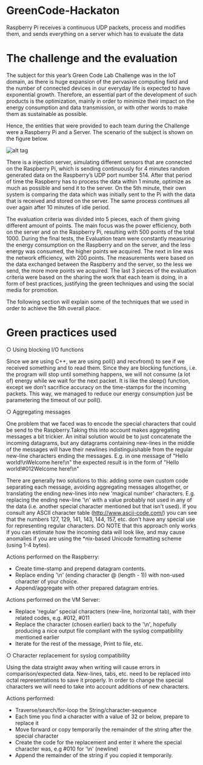 # GreenCode-Hackaton
Raspberry Pi receives a continuous UDP packets, process and modifies them, and sends everything on a server which has to evaluate the data

# The challenge and the evaluation
The subject for this year’s Green Code Lab Challenge was in the IoT domain, as there is huge expansion of the pervasive computing field and the number of connected devices in our everyday life is expected to have exponential growth. Therefore, an essential part of the development of such products is the optimization, mainly in order to minimize their impact on the energy consumption and data transmission, or with other words to make them as sustainable as possible. 

Hence, the entities that were provided to each team during the Challenge were a Raspberry Pi and a Server. The scenario of the subject is shown on the figure below.

![alt tag](https://github.com/dimcey/GreenCode-Hackaton-2015/blob/master/Task.png)

There is a injection server, simulating different sensors that are connected on the Raspberry Pi, which is sending continuously for 4 minutes random generated data on the Raspberry’s UDP port number 514. After that period of time the Raspberry has to process the data within 1 minute, optimize as much as possible and send it to the server. On the 5th minute, their own system is comparing the data which was initially sent to the Pi with the data that is received and stored on the server. The same process continues all over again after 10 minutes of idle period.

The evaluation criteria was divided into 5 pieces, each of them giving different amount of points. The main focus was the power efficiency, both on the server and on the Raspberry Pi, resulting with 500 points of the total 1000. During the final tests, the Evaluation team were constantly measuring the energy consumption on the Raspberry and on the server, and the less energy was consumed, the higher points we acquired. The next in line was the network efficiency, with 200 points. The measurements were based on the data exchanged between the Raspberry and the server, so the less we send, the more more points we acquired. The last 3 pieces of the evaluation criteria were based on the sharing the work that each team is doing, in a form of best practices, justifying the green techniques and using the social media for promotion. 

The following section will explain some of the techniques that we used in order to achieve the 5th overall place.

# Green practices used
○	 Using blocking I/O functions

Since we are using C++, we are using poll() and recvfrom() to see if we received something and to read them. Since they are blocking functions, i.e. the program will stop until something happens, we will not consume (a lot of) energy while we wait for the next packet. It is like the sleep() function, except we don’t sacrifice accuracy on the time-stamps for the incoming packets.
This way, we managed to reduce our energy consumption just be parametering the timeout of our poll().

○	 Aggregating messages

One problem that we faced was to encode the special characters that could be send to the Raspberry.Taking this into account makes aggregating messages a bit trickier. An initial solution would be to just concatenate the incoming datagrams, but any datagrams containing new-lines in the middle of the messages will have their newlines indistinguishable from the regular new-line characters ending the messages.
E.g. in one message of "Hello world!\nWelcome here!\n" the expected result is in the form of "Hello world!#012Welcome here!\n"

There are generally two solutions to this: adding some own custom code separating each message, avoiding aggregating messages altogether, or translating the ending new-lines into new 'magical number' characters. E.g. replacing the ending new-line '\n' with a value probably not used in any of the data (i.e. another special character mentioned but that isn't used). If you consult any ASCII character table (http://www.ascii-code.com/) you can see that the numbers 127, 129, 141, 143, 144, 157, etc. don't have any special use for representing regular characters.	
DO NOTE that this approach only works if you can estimate how the incoming data will look like, and may cause anomalies if you are using the *nix-based Unicode formatting scheme (using 1-4 bytes).

Actions performed on the Raspberry:
- Create time-stamp and prepend datagram contents.
- Replace ending '\n' (ending character @ (length - 1)) with non-used character of your choice.
- Append/aggregate with other prepared datagram entries.

Actions performed on the VM Server:
- Replace 'regular' special characters (new-line, horizontal tab), with their related codes, e.g. #012, #011
- Replace the character (chosen earlier) back to the '\n', hopefully producing a nice output file compliant with the syslog compatibility mentioned earlier 
- Iterate for the rest of the message, Print to file, etc.

○	 Character replacement for syslog compatibility 

Using the data straight away when writing will cause errors in comparison/expected data. New-lines, tabs, etc. need to be replaced into octal representations to save it properly. In order to change the special characters we will need to take into account additions of new characters.

Actions performed:
- Traverse/search/for-loop the String/character-sequence
- Each time you find a character with a value of 32 or below, prepare to replace it
- Move forward or copy temporarily the remainder of the string after the special character
- Create the code for the replacement and enter it where the special character was, e.g #010 for '\n' (newline)
- Append the remainder of the string if you copied it temporarily.

